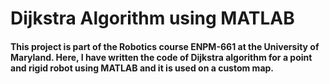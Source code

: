 <h1> Dijkstra Algorithm using MATLAB </h1>

<h4> This project is part of the Robotics course ENPM-661 at the University of Maryland. Here, I have written the code of Dijkstra algorithm for a point and rigid robot using MATLAB and it is used on a custom map. <h4>
